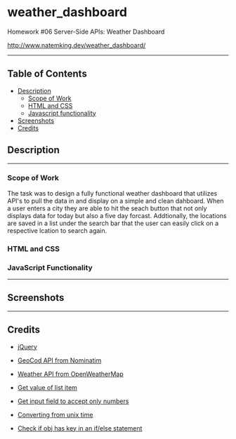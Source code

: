 # weather_dashboard
Homework #06 Server-Side APIs: Weather Dashboard

http://www.natemking.dev/weather_dashboard/

---

## Table of Contents
 * [Description](#description)
    + [Scope of Work](#scope-of-work)
    + [HTML and CSS](#html-and-css)
    + [Javascript functionality](#javascript-functionality)
  * [Screenshots](#screenshots)
  * [Credits](#credits)

## Description
---
### Scope of Work
The task was to design a fully functional weather dashboard that utilizes API's to pull the data in and display on a simple and clean dahboard. When a user enters a city they are able to hit the seach button that not only displays data for today but also a five day forcast. Addtionally, the locations are saved in a list under the search bar that the user can easily click on a respective lcation to search again. 

### HTML and CSS
   

### JavaScript Functionality


---

## Screenshots

<!-- <summary><strong>Work Day Planner</strong></summary>
<br>


![workday planner day add entries](./assets/images/screenshots/work_day_planner_add.gif?raw=true)
<br>
_add entries_
<br>

![workday planner clear schedule](./assets/images/screenshots/work_day_planner_clear.gif?raw=true)
<br>
_clear schedule_
<br>

![workday planner hour change](./assets/images/screenshots/work_day_planner_hour_change.gif?raw=true)
<br>
_hour change_
<br>

![workday planner day change](./assets/images/screenshots/work_day_planner_day_change.gif?raw=true)
<br>
_day change_
<br> -->

---

## Credits

* [jQuery](https://jquery.com/)

* [GeoCod API from Nominatim](https://nominatim.org/)

* [Weather API from OpenWeatherMap](https://openweathermap.org/)

* [Get value of list item](https://stackoverflow.com/questions/5548827/get-value-of-list-item-with-jqueryp)

* [Get input field to accept only numbers](https://stackoverflow.com/questions/19508183/how-to-force-input-to-only-allow-alpha-letters)

* [Converting from unix time](https://www.codegrepper.com/code-examples/delphi/jquery+convert+unix+timestamp+to+date)

* [Check if obj has key in an if/else statement](https://stackoverflow.com/questions/455338/how-do-i-check-if-an-object-has-a-key-in-javascript)
